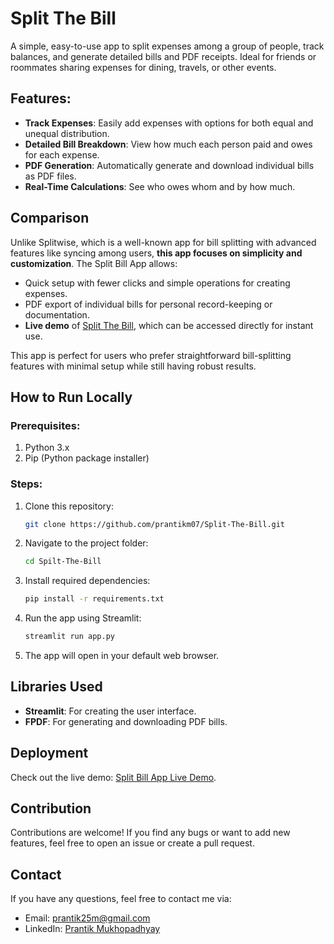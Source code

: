 # Split The Bill

A simple, easy-to-use app to split expenses among a group of people, track balances, and generate detailed bills and PDF receipts. Ideal for friends or roommates sharing expenses for dining, travels, or other events.

## Features:
- **Track Expenses**: Easily add expenses with options for both equal and unequal distribution.
- **Detailed Bill Breakdown**: View how much each person paid and owes for each expense.
- **PDF Generation**: Automatically generate and download individual bills as PDF files.
- **Real-Time Calculations**: See who owes whom and by how much.

## Comparison
Unlike Splitwise, which is a well-known app for bill splitting with advanced features like syncing among users, **this app focuses on simplicity and customization**. The Split Bill App allows:
- Quick setup with fewer clicks and simple operations for creating expenses.
- PDF export of individual bills for personal record-keeping or documentation.
- **Live demo** of [Split The Bill](https://split-the-bill-q7qa.onrender.com), which can be accessed directly for instant use.

This app is perfect for users who prefer straightforward bill-splitting features with minimal setup while still having robust results.

## How to Run Locally

### Prerequisites:
1. Python 3.x
2. Pip (Python package installer)

### Steps:
1. Clone this repository:
    ```bash
    git clone https://github.com/prantikm07/Split-The-Bill.git
    ```

2. Navigate to the project folder:
    ```bash
    cd Spilt-The-Bill
    ```

3. Install required dependencies:
    ```bash
    pip install -r requirements.txt
    ```

4. Run the app using Streamlit:
    ```bash
    streamlit run app.py
    ```

5. The app will open in your default web browser.

## Libraries Used
- **Streamlit**: For creating the user interface.
- **FPDF**: For generating and downloading PDF bills.

## Deployment
Check out the live demo: [Split Bill App Live Demo](https://split-the-bill-q7qa.onrender.com).

## Contribution
Contributions are welcome! If you find any bugs or want to add new features, feel free to open an issue or create a pull request.

## Contact

If you have any questions, feel free to contact me via:
- Email: [prantik25m@gmail.com](mailto:prantik25m@gmail.com)
- LinkedIn: [Prantik Mukhopadhyay](https://www.linkedin.com/in/prantikm07/)